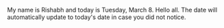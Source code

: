 My name is Rishabh and today is Tuesday, March 8. Hello all. The date will automatically update to today's date in case you did not notice.
